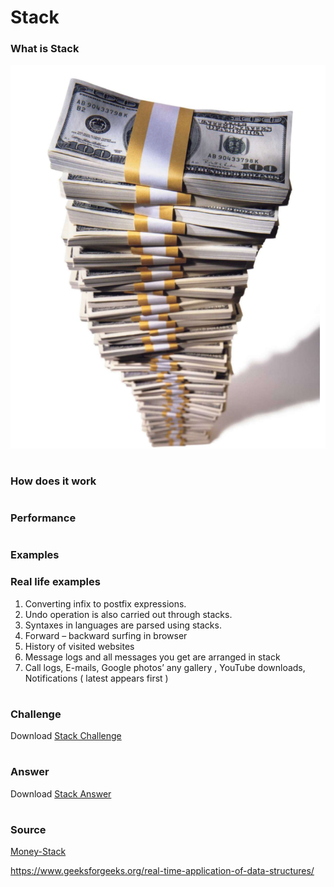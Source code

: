 <!--
What is the purpose of the data structure?

What is the performance of the data structure (you will need to talk about big O notation)?

What kind of problems can be solved using the data structure?

How would the data structure be used in Python (in some cases you will need to discuss recursion)?

What kind of errors are common when using the data structure? -->

# Stack

### What is Stack
![Pancakes](https://github.com/chloehuang18/Python-Data-Structure/blob/master/money-stack.PNG)


#
### How does it work

#
### Performance

#
### Examples

### Real life examples

1. Converting infix to postfix expressions.
2. Undo operation is also carried out through stacks.
3. Syntaxes in languages are parsed using stacks.
4. Forward – backward surfing in browser
5. History of visited websites
6. Message logs and all messages you get are arranged in stack
7. Call logs, E-mails, Google photos’ any gallery , YouTube downloads, Notifications ( latest appears first )


#
### Challenge
Download [Stack Challenge](stack_challenage.py)
#
### Answer
Download [Stack Answer](stack_answer.py)
#
### Source
[Money-Stack](https://www.yourconroenews.com/business/bizfeed/article/Mississippi-bank-to-purchase-Houston-s-Icon-Bank-12847400.php)

https://www.geeksforgeeks.org/real-time-application-of-data-structures/
